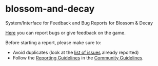 # blossom-and-decay
System/Interface for Feedback and Bug Reports for Blossom &amp; Decay

[Here](https://github.com/konspiracy-games/blossom-and-decay/issues/new/choose) you can report bugs or give feedback on the game.

Before starting a report, please make sure to:
- Avoid duplicates (look at the [list of issues](https://github.com/konspiracy-games/blossom-and-decay/issues) already reported) 
- Follow the [Reporting Guidelines](https://konspiracy.de/community_gudelines.html#Reporting_Guidelines) in the [Community Guidelines](https://konspiracy.de/community_gudelines.html).
